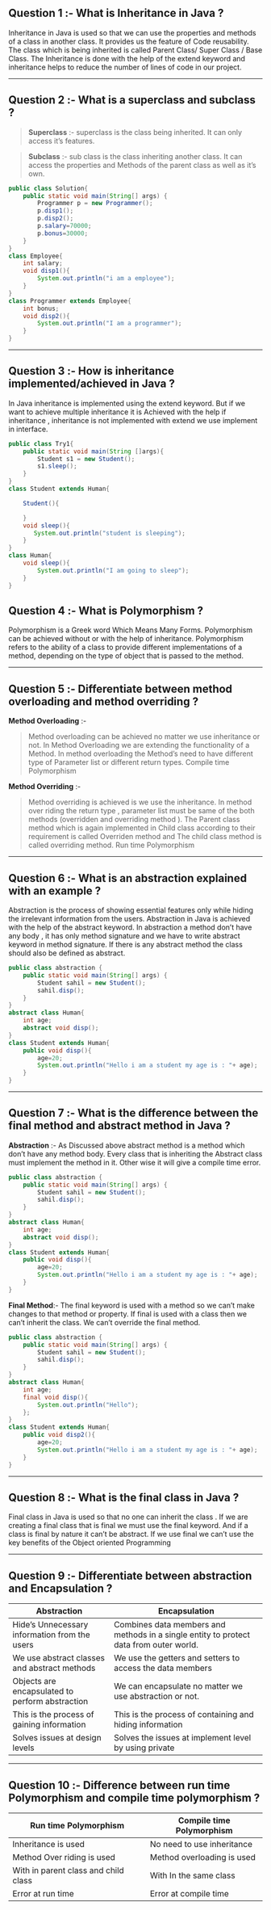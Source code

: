 
## Question 1 :- What is Inheritance in Java ?
Inheritance in Java is used so that we can use the properties and methods of a class in another class. It provides us the feature of Code reusability. 
The class which is being inherited is called Parent Class/ Super Class / Base Class.
The Inheritance is done with the help of the extend keyword and inheritance helps to reduce the number of lines of code in our project.
___
## Question 2 :- What is a superclass and subclass ?
> **Superclass** :- superclass is the class being inherited. It can only access it’s features.

> **Subclass** :- sub class is the class inheriting another class. It can access the properties and Methods of the parent class as well as it’s own.

```java 
public class Solution{
    public static void main(String[] args) {
        Programmer p = new Programmer();
        p.disp1();
        p.disp2();
        p.salary=70000;
        p.bonus=30000;
    }
}
class Employee{
    int salary;
    void disp1(){
        System.out.println("i am a employee");
    }
}
class Programmer extends Employee{
    int bonus;
    void disp2(){
        System.out.println("I am a programmer");
    }
}
```
___
## Question 3 :- How is inheritance implemented/achieved in Java ?
In Java inheritance is implemented using the extend keyword. But if we want to achieve multiple inheritance it is Achieved with the help if inheritance , inheritance is not implemented with extend we use implement in interface.
```java 
public class Try1{
    public static void main(String []args){
        Student s1 = new Student();
        s1.sleep();
    }
}
class Student extends Human{

    Student(){

    }
    void sleep(){
       System.out.println("student is sleeping");
    }    
}
class Human{
    void sleep(){
        System.out.println("I am going to sleep");
    }
}
```
## Question 4 :-  What is Polymorphism ?
Polymorphism is a Greek word Which Means Many Forms. Polymorphism can be achieved without or with the help of inheritance. Polymorphism refers to the ability of a class to provide different implementations of a method, depending on the type of object that is passed to the method.
___
## Question 5 :- Differentiate between method overloading and method overriding ?
**Method Overloading** :-
> Method overloading can be achieved no matter we use inheritance or not. In Method Overloading we are extending the functionality of a Method. In method overloading the Method’s need to have different type of Parameter list or different return types. 
Compile time Polymorphism

**Method Overriding** :- 
>Method overriding is achieved is we use the inheritance. In method over riding the return type , parameter list must be same of the both methods (overridden and overriding method ). 
The Parent class method which is again implemented in Child class according to their requirement is called Overriden method and The child class method is called overriding method.
Run time Polymorphism
___
## Question 6 :- What is an abstraction explained with an example ?
Abstraction is the process of showing essential features only while hiding the irrelevant information from the users.
Abstraction in Java  is achieved with the help of the abstract keyword. In abstraction a method don’t have any body , it has only method signature and we have to write abstract keyword in method signature. If there is any abstract method the class should also be defined as abstract. 
```java
public class abstraction {
    public static void main(String[] args) {
        Student sahil = new Student();
        sahil.disp();
    }
}
abstract class Human{
    int age;
    abstract void disp();
}
class Student extends Human{
    public void disp(){
        age=20;
        System.out.println("Hello i am a student my age is : "+ age);
    }
}
```
___
## Question 7 :- What is the difference between the final method and abstract method in Java ?
**Abstraction** :- As Discussed above abstract method is a method which don’t have any method body. Every class that is inheriting the Abstract class must implement the method in it. Other wise it will give a compile time error.
```java
public class abstraction {
    public static void main(String[] args) {
        Student sahil = new Student();
        sahil.disp();
    }
}
abstract class Human{
    int age;
    abstract void disp();
}
class Student extends Human{
    public void disp(){
        age=20;
        System.out.println("Hello i am a student my age is : "+ age);
    }
}
```
**Final Method**:- The final keyword is used with a method so we can’t make changes to that method or property. If final is used with a class then we can’t inherit the class. We can’t override the final method.
```java
public class abstraction {
    public static void main(String[] args) {
        Student sahil = new Student();
        sahil.disp();
    }
}
abstract class Human{
    int age;
    final void disp(){
        System.out.println("Hello");
    };
}
class Student extends Human{
    public void disp2(){
        age=20;
        System.out.println("Hello i am a student my age is : "+ age);
    }
}
```
___
## Question 8 :-  What is the final class in Java ?
Final class in Java is used so that no one can inherit the class . If we are creating a final class that is final we must use the final keyword. And if a class is final by nature it can’t be abstract. If we use final we can’t use the key benefits of the Object oriented Programming

___
## Question 9 :- Differentiate between abstraction and Encapsulation ?
| Abstraction | Encapsulation |
| ------------| --------------|
|Hide’s Unnecessary information from the users| Combines data members and methods in a single entity to protect data from outer world.|
|We use abstract classes and abstract methods|We use the getters and setters to access the data members|
|Objects are encapsulated to perform abstraction| We can encapsulate no matter we use abstraction or not.|
| This is the process of gaining information | This is the process of containing and hiding information |
| Solves issues at design levels | Solves the issues at implement level by using private |

___
## Question  10 :- Difference between run time Polymorphism and compile time polymorphism ?
| Run time Polymorphism    | Compile time Polymorphism |
| -------------------------| --------------------------|
| Inheritance is used      | No need to use inheritance |
| Method Over riding is used |Method overloading is used |
| With in parent class and child class | With In the same class |
| Error at run time | Error at compile time |
